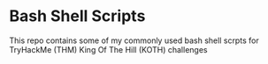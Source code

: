 # Bash Shell Scripts #

This repo contains some of my commonly used bash shell scrpts for TryHackMe (THM) King Of The Hill (KOTH) challenges

